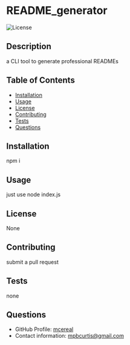 # README_generator 
![License](https://img.shields.io/github/license/mcereal/README_generator)
## Description 
a CLI tool to generate professional READMEs 
## Table of Contents 

- [Installation](##Instalation)
- [Usage](##Usage)
- [License](##License)
- [Contributing](##Contributing)
- [Tests](##Tests)
- [Questions](##Questions) 

## Installation 
npm i 
## Usage 
just use node index.js 
## License 
None 
## Contributing 
submit a pull request 
## Tests 
none 
## Questions 
- GitHub Profile: [mcereal](https://github.com/mcereal) 
- Contact information: mpbcurtis@gmail.com
